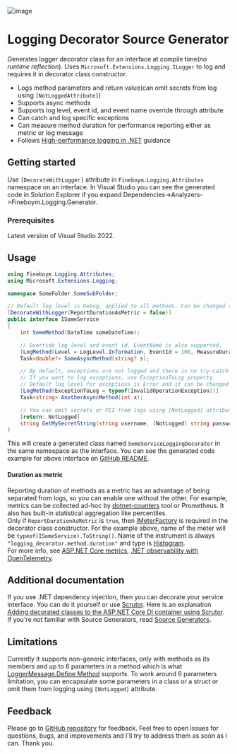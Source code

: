 ﻿![image](https://github.com/DavidFineboym/LoggingDecoratorGenerator/actions/workflows/dotnet.yml/badge.svg?event=push)
# Logging Decorator Source Generator

Generates logger decorator class for an interface at compile time(*no runtime reflection*). Uses `Microsoft.Extensions.Logging.ILogger` to log and requires it in decorator class constructor.
- Logs method parameters and return value(can omit secrets from log using `[NotLoggedAttribute]`)
- Supports async methods
- Supports log level, event id, and event name override through attribute
- Can catch and log specific exceptions
- Can measure method duration for performance reporting either as metric or log message
- Follows [High-performance logging in .NET](https://learn.microsoft.com/en-us/dotnet/core/extensions/high-performance-logging) guidance

## Getting started

Use `[DecorateWithLogger]` attribute in `Fineboym.Logging.Attributes` namespace on an interface. In Visual Studio you can see the generated code in Solution Explorer if you expand Dependencies->Analyzers->Fineboym.Logging.Generator.

### Prerequisites

Latest version of Visual Studio 2022.

## Usage

```C#
using Fineboym.Logging.Attributes;
using Microsoft.Extensions.Logging;

namespace SomeFolder.SomeSubFolder;

// Default log level is Debug, applied to all methods. Can be changed through attribute's constructor.
[DecorateWithLogger(ReportDurationAsMetric = false)]
public interface ISomeService
{
    int SomeMethod(DateTime someDateTime);

    // Override log level and event id. EventName is also supported.
    [LogMethod(Level = LogLevel.Information, EventId = 100, MeasureDuration = true)]
    Task<double?> SomeAsyncMethod(string? s);

    // By default, exceptions are not logged and there is no try-catch block around the method call.
    // If you want to log exceptions, use ExceptionToLog property.
    // Default log level for exceptions is Error and it can be changed through ExceptionLogLevel property.
    [LogMethod(ExceptionToLog = typeof(InvalidOperationException))]
    Task<string> AnotherAsyncMethod(int x);

    // You can omit secrets or PII from logs using [NotLogged] attribute.
    [return: NotLogged]
    string GetMySecretString(string username, [NotLogged] string password);
}
```
This will create a generated class named `SomeServiceLoggingDecorator` in the same namespace as the interface.
You can see the generated code example for above interface on [GitHub README](https://github.com/DavidFineboym/LoggingDecoratorGenerator).

#### Duration as metric
Reporting duration of methods as a metric has an advantage of being separated from logs, so you can enable one without the other.
For example, metrics can be collected ad-hoc by [dotnet-counters](https://learn.microsoft.com/en-us/dotnet/core/diagnostics/metrics-collection#view-metrics-with-dotnet-counters) tool or Prometheus.
It also has built-in statistical aggregation like percentiles.<br>
Only if `ReportDurationAsMetric` is `true`, then [IMeterFactory](https://learn.microsoft.com/en-us/dotnet/api/system.diagnostics.metrics.imeterfactory) is required in the decorator class constructor.
For the example above, name of the meter will be `typeof(ISomeService).ToString()`.
Name of the instrument is always `"logging_decorator.method.duration"` and type is [Histogram](https://learn.microsoft.com/en-us/dotnet/api/system.diagnostics.metrics.histogram-1).<br>
For more info, see [ASP.NET Core metrics](https://learn.microsoft.com/en-us/aspnet/core/log-mon/metrics/metrics), [.NET observability with OpenTelemetry](https://learn.microsoft.com/en-us/dotnet/core/diagnostics/observability-with-otel).

## Additional documentation

If you use .NET dependency injection, then you can decorate your service interface. You can do it yourself or use [Scrutor](https://github.com/khellang/Scrutor).
Here is an explanation [Adding decorated classes to the ASP.NET Core DI container using Scrutor](https://andrewlock.net/adding-decorated-classes-to-the-asp.net-core-di-container-using-scrutor).<br>
If you're not familiar with Source Generators, read [Source Generators](https://learn.microsoft.com/en-us/dotnet/csharp/roslyn-sdk/source-generators-overview).

## Limitations

Currently it supports non-generic interfaces, only with methods as its members and up to 6 parameters in a method which is what 
[LoggerMessage.Define Method](https://learn.microsoft.com/en-us/dotnet/api/microsoft.extensions.logging.loggermessage.define?view=dotnet-plat-ext-7.0) 
supports. To work around 6 parameters limitation, you can encapsulate some
parameters in a class or a struct or omit them from logging using `[NotLogged]` attribute.

## Feedback

Please go to [GitHub repository](https://github.com/DavidFineboym/LoggingDecoratorGenerator) for feedback. Feel free to open issues for questions, bugs, and improvements and I'll try to address them as soon as I can. Thank you.